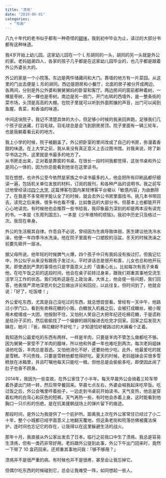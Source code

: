 ```yaml
---
title: "溃疡"
date: "2019-06-01"
categories: 
  - "写画"
---
```


八九十年代的老书似乎都有一种奇怪的[甜味](https://www.zhihu.com/question/24745067)，我到初中毕业为止，读过的大部分书都有这种味道。

我4岁开始上幼儿园。这家幼儿园在一个 L 形胡同的一头，胡同的另一头就是外公的家。老妈姐弟四人，各家的孩子几乎都是在这家幼儿园毕业的，也几乎都是跟着外公外婆长大的。  
  
外公的家是一个小院落。东边是两件储藏间和大门。靠墙的地方有一片菜园。从这里的门出去便是 L 形的胡同。西边是厨房和小餐厅，北面的房子被分开成两边，各两间，分别是外公外婆和舅舅舅妈的卧室和客厅。两边房间的窗前都种着树，一棵是枣树，另一棵也是枣树。南边是另一扇门，开门右转的西墙外，是一整条街的菜市场，头顶是高高的大棚。在院子里就可以听到外面熙攘的声音，出门可以闻到鱼腥，青菜，和香油的味道。

中间这块院子，我记不清楚具体的大小，但足够小时候的我来回奔跑，足够我们几个孩子捉迷藏，打羽毛球。羽毛球总是会飞到厨房房顶。院子里面有一辆三轮车，也是我躺着看云彩的地方。

我上小学的时候，院子被翻盖了。外公把卧室的里间改成了自己的书房，弥漫着香甜的味道。在上大学之前，我从来没有真正意义上去过图书馆。对我来说，除了新华书店之外，这里就是书最多的地方了。  
从书房走出来，正对着是靠窗的书桌。在很长一段时间我都觉得，这张书桌和外公是同心一体的，因为你总能看到他坐在这里读书。

现在想想，也许外公至今依然是家族之中读书最多的人，他会把所有印刷品都仔细读一遍，包括机关单位发放的材料，订阅的报刊，和各种产品的说明书。我之前写过他曾经读过[四个大学](https://catbaron.com/blog/?p=265), 这篇博客在国内某轻博客平台被以「敏感内容」为由删除了。在我差不多常用字能认全了的时候，就会去外公书房里面找书。挑几本书带回去，读完之后来换。很多书也看不懂，比如鲁迅的大部分书，但基本上也都能开开心心地读完。有时候他也会推荐一些书给我，我印象最为深刻的却是两本没有读完的书。一本是《东周列国志》，一本是《少年维特的烦恼》。我初中历史只及格过一次。我现在单身。

外公的生活极其自律。作息自不必说，曾经因为生病导致体弱，医生建议他洗冷水澡，他便一年四季冷水洗澡。他在院子里面有一口塑胶的浴盆，冬天的时候洗澡之前要先砸开一层冰。

据父母所说，他年轻的时候脾气火爆，四个孩子中只有我妈没有挨过打。但我记忆中，外公似乎从来没有跟孩子发过火。平时讲话总是很开和善，儿女也总和他开玩笑。即使遇到严肃的事情也只是字面意义上的「语重心长」。比如每次有孩子来看他，在吃午饭之前的这段时间，他会在桌子前转过身来，跟我们郑重其事地交流生活学习工作的状态。我们戏称这是在上政治课。大体上，他会提一些问题，我们回答，他表情严肃地深思片刻之后做出评论和回应，以此往复。但时间到了，他就会说：「好了，吃饭喽！」

外公爱吃东西，尤其是自己没吃过的东西，就总想尝尝看。曾经有一天中午，他路过小学门口，看到有卖棉花糖的小贩。白糖放入机器之后，会被打成糖丝，被小贩用木棍缠成一大团。他按耐不住，又怕别人笑自己大把年纪还吃棉花糖，于是谎称是给孙子买的，然后偷偷找了一个偏僻的胡同躲进去吃完才回家。回家之后发现大姨在，她问：「爸，棉花糖好不好吃？」才知道恰好被路过的大姨看个正着。

我知道外公最爱吃的东西有两样。一样是羊肉，只要是羊肉不管怎么做都吃不够。因为舅舅一家受不了羊肉的膻味，所以他和外婆一年也难吃到两次。每次老妈姐妹请他吃饭，羊肉总是首选。又怕他消化不好，还要劝他少吃。此外，他最爱吃的就是雪糕。不问贵贱，只要是雪糕他都觉得好吃。夏天的时候，老妈姐妹会买很多雪糕放在冰箱里，并且叮嘱他每天只能吃一根。但他总是会偷偷多吃，即使因此闹了肚子也奋不顾身。

2014年，我因为一些变故，在外公家住了小半年。每天早晨外公会骑着三轮车带着外婆出门转一转，然后带早餐回来。早晨七点左右，外婆会喊我起床吃早饭。吃过饭之后，外公会嘴里哼着拍子，一边走到书桌前开始读书。天气变热，他总是穿着松垮的白背心和灰色的短裤。天气再热一些，有时他会赤着上身。这时能看到他胸口一只爪形的伤疤，是在抗美援朝战场上的弹片留下的痕迹。

那段时间，是外公为我提供了一个庇护所。距离我上次在外公家常住已经过了小二十年，整个小城都已经字面意义上地翻天覆地，但这条老街和院落仿佛被魔法保护，连时间也忘记它的存在，让我得以在这里躲避生活的战火。

那年十月，我直接从外公家出发去了日本。临行之前我口中生了溃疡。我总是容易生溃疡，但有一类药非常好用。老妈跟外公提到此事，外公下午出门回来时，竟然一下带了 10 盒药回来，还郑重其事地问我：「够不够用？」

溃疡并不是很严重的病。有时候也并不是很疼，甚至会让我忘掉它。

但偶尔吃东西的时候碰到它，总会让我难受一阵，如同想起一些人。
